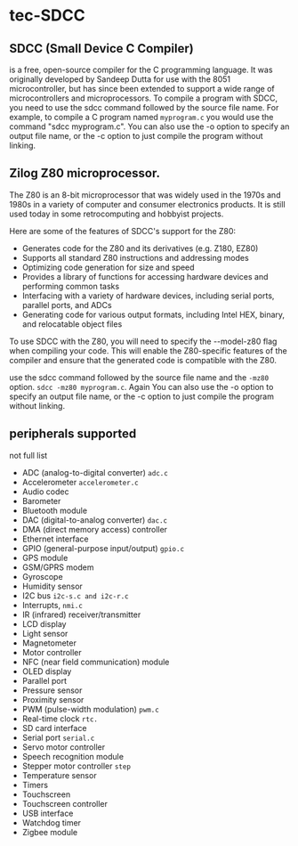 # tec-SDCC

## SDCC (Small Device C Compiler) 
is a free, open-source compiler for the C programming language. It was originally developed by Sandeep Dutta for use with the 8051 microcontroller, but has since been extended to support a wide range of microcontrollers and microprocessors. To compile a program with SDCC, you need to use the sdcc command followed by the source file name. For example, to compile a C program named ```myprogram.c``` you would use the command "sdcc myprogram.c". 
You can also use the -o option to specify an output file name, or the -c option to just compile the program without linking. 

## Zilog Z80 microprocessor. 
The Z80 is an 8-bit microprocessor that was widely used in the 1970s and 1980s in a variety of computer and consumer electronics products. It is still used today in some retrocomputing and hobbyist projects.

Here are some of the features of SDCC's support for the Z80:
- Generates code for the Z80 and its derivatives (e.g. Z180, EZ80)
- Supports all standard Z80 instructions and addressing modes
- Optimizing code generation for size and speed
- Provides a library of functions for accessing hardware devices and performing common tasks
- Interfacing with a variety of hardware devices, including serial ports, parallel ports, and ADCs
- Generating code for various output formats, including Intel HEX, binary, and relocatable object files

To use SDCC with the Z80, you will need to specify the --model-z80 flag when compiling your code. This will enable the Z80-specific features of the compiler and ensure that the generated code is compatible with the Z80.

use the sdcc command followed by the source file name and the ```-mz80``` option.   ```sdcc -mz80 myprogram.c```. 
Again You can also use the -o option to specify an output file name, or the -c option to just compile the program without linking.

## peripherals supported
not full list
- ADC (analog-to-digital converter) ```adc.c```
- Accelerometer ```accelerometer.c```
- Audio codec
- Barometer
- Bluetooth module
- DAC (digital-to-analog converter) ```dac.c```
- DMA (direct memory access) controller
- Ethernet interface
- GPIO (general-purpose input/output) ```gpio.c```
- GPS module
- GSM/GPRS modem
- Gyroscope
- Humidity sensor
- I2C bus ```i2c-s.c and i2c-r.c```
- Interrupts, ```nmi.c```
- IR (infrared) receiver/transmitter
- LCD display
- Light sensor
- Magnetometer
- Motor controller
- NFC (near field communication) module
- OLED display
- Parallel port
- Pressure sensor
- Proximity sensor
- PWM (pulse-width modulation) ```pwm.c```
- Real-time clock ```rtc.```
- SD card interface
- Serial port ```serial.c```
- Servo motor controller 
- Speech recognition module
- Stepper motor controller ```step```
- Temperature sensor
- Timers
- Touchscreen
- Touchscreen controller
- USB interface
- Watchdog timer
- Zigbee module





